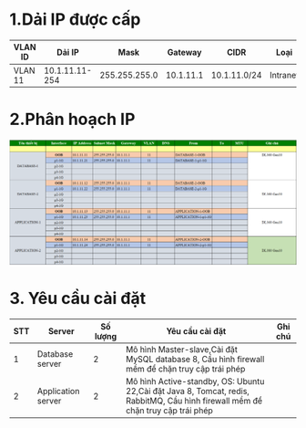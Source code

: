# 1.Dải IP được cấp 

|VLAN ID | Dải IP | Mask| Gateway | CIDR| Loại|
|--|--|--|--|--|------------------------------|
|VLAN 11|10.1.11.11-254|255.255.255.0|10.1.11.1|10.1.11.0/24|Intranet|

# 2.Phân hoạch IP

![alt text](imgs/2.png)


# 3. Yêu cầu cài đặt 

|STT|Server|Số lượng | Yêu cầu cài đặt |Ghi chú|
|----------------|---|-|-|-|
|1|Database server|2|Mô hình Master-slave,Cài đặt MySQL database 8, Cầu hình firewall  mềm để chặn truy cập trái phép|
|2|Application server|2|Mô hình Active-standby, OS: Ubuntu 22,Cài đặt Java 8, Tomcat, redis, RabbitMQ, Cầu hình firewall  mềm để chặn truy cập trái phép|